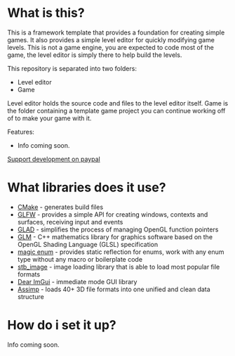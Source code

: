 # What is this?

This is a framework template that provides a foundation for creating simple games. It also provides a simple level editor for quickly modifying game levels. This is not a game engine, you are expected to code most of the game, the level editor is simply there to help build the levels.

This repository is separated into two folders:
- Level editor
- Game

Level editor holds the source code and files to the level editor itself. Game is the folder containing a template game project you can continue working off of to make your game with it.

Features:
- Info coming soon.

[Support development on paypal](https://www.paypal.com/donate/?hosted_button_id=QWG8SAYX5TTP6)

# What libraries does it use?

* [CMake](https://cmake.org/) - generates build files
* [GLFW](https://www.glfw.org/) - provides a simple API for creating windows, contexts and surfaces, receiving input and events
* [GLAD](https://glad.dav1d.de/) - simplifies the process of managing OpenGL function pointers
* [GLM](https://github.com/g-truc/glm) - C++ mathematics library for graphics software based on the OpenGL Shading Language (GLSL) specification
* [magic enum](https://github.com/Neargye/magic_enum) - provides static reflection for enums, work with any enum type without any macro or boilerplate code
* [stb_image](https://github.com/nothings/stb/blob/master/stb_image.h) - image loading library that is able to load most popular file formats
* [Dear ImGui](https://github.com/ocornut/imgui) - immediate mode GUI library
* [Assimp](https://github.com/assimp/assimp) - loads 40+ 3D file formats into one unified and clean data structure

# How do i set it up?

Info coming soon.
